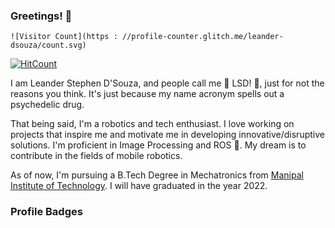 ### Greetings! 👋

<!--
**leander-dsouza/leander-dsouza** is a ✨ _special_ ✨ repository because its `README.md` (this file) appears on your GitHub profile.

Here are some ideas to get you started:

- 🔭 I’m currently working on ...
- 🌱 I’m currently learning ...
- 👯 I’m looking to collaborate on ...
- 🤔 I’m looking for help with ...
- 💬 Ask me about ...
- 📫 How to reach me: ...
- 😄 Pronouns: ...
- ⚡ Fun fact: ...
-->


```
![Visitor Count](https : //profile-counter.glitch.me/leander-dsouza/count.svg)
```

[![HitCount](http://hits.dwyl.com/leander-dsouza/https://githubcom/leander-dsouza/leander-dsouza.svg)](http://hits.dwyl.com/leander-dsouza/https://githubcom/leander-dsouza/leander-dsouza)


I am Leander Stephen D'Souza, and people call me 🌈 LSD! 🌈, just for not the reasons you think. It's just because my name acronym spells out a psychedelic drug.


That being said, I'm a robotics and tech enthusiast. I love working on projects that inspire me and motivate me in developing innovative/disruptive solutions.
I'm proficient in Image Processing and ROS 🤖. My dream is to contribute in the fields of mobile robotics.


As of now, I'm pursuing a B.Tech Degree in Mechatronics from [Manipal Institute of Technology](https://manipal.edu/mit.html). I will have graduated in the year 2022.


### Profile Badges

